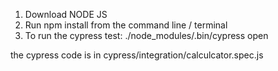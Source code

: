 1. Download NODE JS
2. Run npm install from the command line / terminal
3. To run the cypress test: ./node_modules/.bin/cypress open

the cypress code is in cypress/integration/calculcator.spec.js
